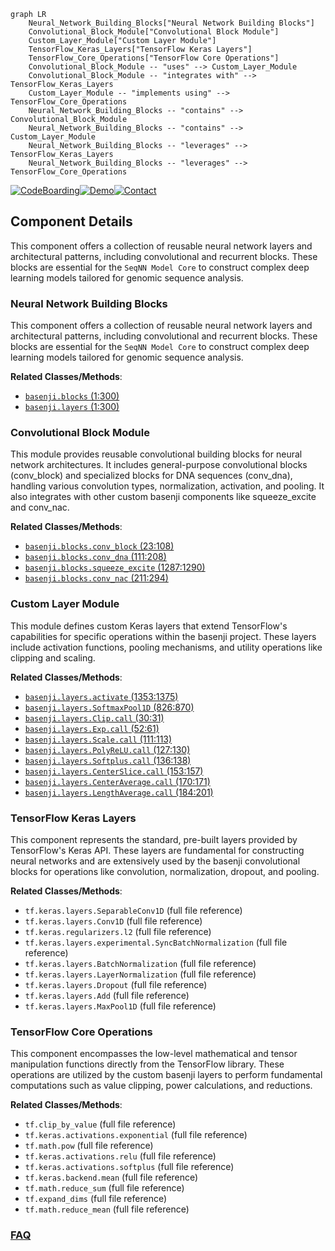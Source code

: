 ```mermaid
graph LR
    Neural_Network_Building_Blocks["Neural Network Building Blocks"]
    Convolutional_Block_Module["Convolutional Block Module"]
    Custom_Layer_Module["Custom Layer Module"]
    TensorFlow_Keras_Layers["TensorFlow Keras Layers"]
    TensorFlow_Core_Operations["TensorFlow Core Operations"]
    Convolutional_Block_Module -- "uses" --> Custom_Layer_Module
    Convolutional_Block_Module -- "integrates with" --> TensorFlow_Keras_Layers
    Custom_Layer_Module -- "implements using" --> TensorFlow_Core_Operations
    Neural_Network_Building_Blocks -- "contains" --> Convolutional_Block_Module
    Neural_Network_Building_Blocks -- "contains" --> Custom_Layer_Module
    Neural_Network_Building_Blocks -- "leverages" --> TensorFlow_Keras_Layers
    Neural_Network_Building_Blocks -- "leverages" --> TensorFlow_Core_Operations
```
[![CodeBoarding](https://img.shields.io/badge/Generated%20by-CodeBoarding-9cf?style=flat-square)](https://github.com/CodeBoarding/GeneratedOnBoardings)[![Demo](https://img.shields.io/badge/Try%20our-Demo-blue?style=flat-square)](https://www.codeboarding.org/demo)[![Contact](https://img.shields.io/badge/Contact%20us%20-%20contact@codeboarding.org-lightgrey?style=flat-square)](mailto:contact@codeboarding.org)

## Component Details

This component offers a collection of reusable neural network layers and architectural patterns, including convolutional and recurrent blocks. These blocks are essential for the `SeqNN Model Core` to construct complex deep learning models tailored for genomic sequence analysis.

### Neural Network Building Blocks
This component offers a collection of reusable neural network layers and architectural patterns, including convolutional and recurrent blocks. These blocks are essential for the `SeqNN Model Core` to construct complex deep learning models tailored for genomic sequence analysis.


**Related Classes/Methods**:

- <a href="https://github.com/calico/basenji/blob/master/basenji/blocks.py#L1-L300" target="_blank" rel="noopener noreferrer">`basenji.blocks` (1:300)</a>
- <a href="https://github.com/calico/basenji/blob/master/basenji/layers.py#L1-L300" target="_blank" rel="noopener noreferrer">`basenji.layers` (1:300)</a>


### Convolutional Block Module
This module provides reusable convolutional building blocks for neural network architectures. It includes general-purpose convolutional blocks (conv_block) and specialized blocks for DNA sequences (conv_dna), handling various convolution types, normalization, activation, and pooling. It also integrates with other custom basenji components like squeeze_excite and conv_nac.


**Related Classes/Methods**:

- <a href="https://github.com/calico/basenji/blob/master/basenji/blocks.py#L23-L108" target="_blank" rel="noopener noreferrer">`basenji.blocks.conv_block` (23:108)</a>
- <a href="https://github.com/calico/basenji/blob/master/basenji/blocks.py#L111-L208" target="_blank" rel="noopener noreferrer">`basenji.blocks.conv_dna` (111:208)</a>
- <a href="https://github.com/calico/basenji/blob/master/basenji/blocks.py#L1287-L1290" target="_blank" rel="noopener noreferrer">`basenji.blocks.squeeze_excite` (1287:1290)</a>
- <a href="https://github.com/calico/basenji/blob/master/basenji/blocks.py#L211-L294" target="_blank" rel="noopener noreferrer">`basenji.blocks.conv_nac` (211:294)</a>


### Custom Layer Module
This module defines custom Keras layers that extend TensorFlow's capabilities for specific operations within the basenji project. These layers include activation functions, pooling mechanisms, and utility operations like clipping and scaling.


**Related Classes/Methods**:

- <a href="https://github.com/calico/basenji/blob/master/basenji/layers.py#L1353-L1375" target="_blank" rel="noopener noreferrer">`basenji.layers.activate` (1353:1375)</a>
- <a href="https://github.com/calico/basenji/blob/master/basenji/layers.py#L826-L870" target="_blank" rel="noopener noreferrer">`basenji.layers.SoftmaxPool1D` (826:870)</a>
- <a href="https://github.com/calico/basenji/blob/master/basenji/layers.py#L30-L31" target="_blank" rel="noopener noreferrer">`basenji.layers.Clip.call` (30:31)</a>
- <a href="https://github.com/calico/basenji/blob/master/basenji/layers.py#L52-L61" target="_blank" rel="noopener noreferrer">`basenji.layers.Exp.call` (52:61)</a>
- <a href="https://github.com/calico/basenji/blob/master/basenji/layers.py#L111-L113" target="_blank" rel="noopener noreferrer">`basenji.layers.Scale.call` (111:113)</a>
- <a href="https://github.com/calico/basenji/blob/master/basenji/layers.py#L127-L130" target="_blank" rel="noopener noreferrer">`basenji.layers.PolyReLU.call` (127:130)</a>
- <a href="https://github.com/calico/basenji/blob/master/basenji/layers.py#L136-L138" target="_blank" rel="noopener noreferrer">`basenji.layers.Softplus.call` (136:138)</a>
- <a href="https://github.com/calico/basenji/blob/master/basenji/layers.py#L153-L157" target="_blank" rel="noopener noreferrer">`basenji.layers.CenterSlice.call` (153:157)</a>
- <a href="https://github.com/calico/basenji/blob/master/basenji/layers.py#L170-L171" target="_blank" rel="noopener noreferrer">`basenji.layers.CenterAverage.call` (170:171)</a>
- <a href="https://github.com/calico/basenji/blob/master/basenji/layers.py#L184-L201" target="_blank" rel="noopener noreferrer">`basenji.layers.LengthAverage.call` (184:201)</a>


### TensorFlow Keras Layers
This component represents the standard, pre-built layers provided by TensorFlow's Keras API. These layers are fundamental for constructing neural networks and are extensively used by the basenji convolutional blocks for operations like convolution, normalization, dropout, and pooling.


**Related Classes/Methods**:

- `tf.keras.layers.SeparableConv1D` (full file reference)
- `tf.keras.layers.Conv1D` (full file reference)
- `tf.keras.regularizers.l2` (full file reference)
- `tf.keras.layers.experimental.SyncBatchNormalization` (full file reference)
- `tf.keras.layers.BatchNormalization` (full file reference)
- `tf.keras.layers.LayerNormalization` (full file reference)
- `tf.keras.layers.Dropout` (full file reference)
- `tf.keras.layers.Add` (full file reference)
- `tf.keras.layers.MaxPool1D` (full file reference)


### TensorFlow Core Operations
This component encompasses the low-level mathematical and tensor manipulation functions directly from the TensorFlow library. These operations are utilized by the custom basenji layers to perform fundamental computations such as value clipping, power calculations, and reductions.


**Related Classes/Methods**:

- `tf.clip_by_value` (full file reference)
- `tf.keras.activations.exponential` (full file reference)
- `tf.math.pow` (full file reference)
- `tf.keras.activations.relu` (full file reference)
- `tf.keras.activations.softplus` (full file reference)
- `tf.keras.backend.mean` (full file reference)
- `tf.math.reduce_sum` (full file reference)
- `tf.expand_dims` (full file reference)
- `tf.math.reduce_mean` (full file reference)




### [FAQ](https://github.com/CodeBoarding/GeneratedOnBoardings/tree/main?tab=readme-ov-file#faq)